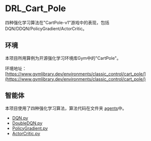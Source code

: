 # DRL_Cart_Pole
四种强化学习算法在"CartPole-v1"游戏中的表现，包括DQN/DDQN/PolicyGradient/ActorCritic。


## 环境
本项目所用算例为开源强化学习环境库Gym中的"CartPole"。

环境地址：
[https://www.gymlibrary.dev/environments/classic_control/cart_pole/](https://www.gymlibrary.dev/environments/classic_control/cart_pole/)


## 智能体
本项目使用了四种强化学习算法，算法代码在文件夹 [agents](agents)中。

- [DQN.py](agents/DQN.py)
- [DoubleDQN.py](agents/DoubleDQN.py)
- [PolicyGradient.py](agents/PolicyGradient.py)
- [ActorCritic.py](agents/ActorCritic.py)

